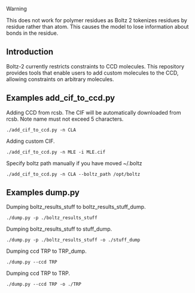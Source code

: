 > [!WARNING]
> This does not work for polymer residues as Boltz 2 tokenizes residues by residue rather than atom. This causes the model to lose information about bonds in the residue.

## Introduction

Boltz-2 currently restricts constraints to CCD molecules. This repository provides tools that enable users to add custom molecules to the CCD, allowing constraints on arbitrary molecules.

## Examples add_cif_to_ccd.py

Adding CCD from rcsb. The CIF will be automatically downloaded from rcsb. Note name must not exceed 5 characters.

```
./add_cif_to_ccd.py -n CLA
```

Adding custom CIF.

```
./add_cif_to_ccd.py -n MLE -i MLE.cif
```

Specify boltz path manually if you have moved ~/.boltz

```
./add_cif_to_ccd.py -n CLA --boltz_path /opt/boltz
```

## Examples dump.py

Dumping boltz_results_stuff to boltz_results_stuff_dump.

```
./dump.py -p ./boltz_results_stuff
```

Dumping boltz_results_stuff to stuff_dump.

```
./dump.py -p ./boltz_results_stuff -o ./stuff_dump
```

Dumping ccd TRP to TRP_dump.

```
./dump.py --ccd TRP
```

Dumping ccd TRP to TRP.

```
./dump.py --ccd TRP -o ./TRP
```
